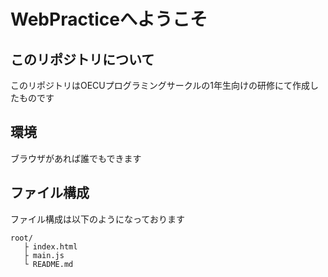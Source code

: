 # WebPracticeへようこそ
## このリポジトリについて
<p>このリポジトリはOECUプログラミングサークルの1年生向けの研修にて作成したものです<br /></p>

## 環境
<p>ブラウザがあれば誰でもできます<br /></p>

## ファイル構成
<p>ファイル構成は以下のようになっております<br /></p>

```
root/
   ├ index.html
   ├ main.js
   └ README.md
```